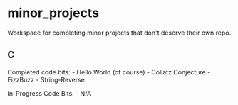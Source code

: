 # minor_projects
Workspace for completing minor projects that don't deserve their own repo.

## C

Completed code bits:
	- Hello World (of course)
	- Collatz Conjecture
	- FizzBuzz
	- String-Reverse

In-Progress Code Bits:
	- N/A
